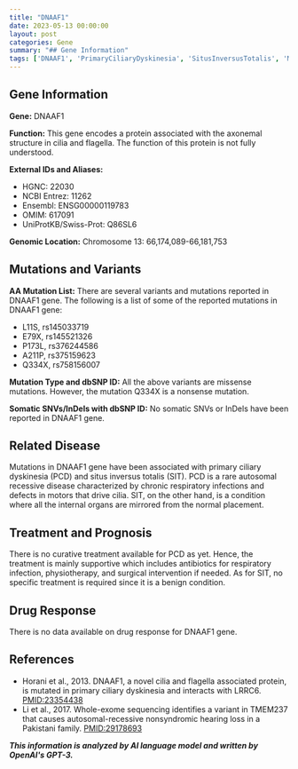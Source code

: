 ```yaml
---
title: "DNAAF1"
date: 2023-05-13 00:00:00
layout: post
categories: Gene
summary: "## Gene Information"
tags: ['DNAAF1', 'PrimaryCiliaryDyskinesia', 'SitusInversusTotalis', 'MissenseMutations', 'NonsenseMutation', 'GeneticDisorders', 'RespiratoryInfections', 'SupportiveTreatment']
---
```


## Gene Information

**Gene:** DNAAF1

**Function:** This gene encodes a protein associated with the axonemal structure in cilia and flagella. The function of this protein is not fully understood.

**External IDs and Aliases:**

- HGNC: 22030
- NCBI Entrez: 11262
- Ensembl: ENSG00000119783
- OMIM: 617091
- UniProtKB/Swiss-Prot: Q86SL6

**Genomic Location:** Chromosome 13: 66,174,089-66,181,753

## Mutations and Variants

**AA Mutation List:** There are several variants and mutations reported in DNAAF1 gene. The following is a list of some of the reported mutations in DNAAF1 gene:

- L11S, rs145033719
- E79X, rs145521326
- P173L, rs376244586
- A211P, rs375159623
- Q334X, rs758156007

**Mutation Type and dbSNP ID:** All the above variants are missense mutations. However, the mutation Q334X is a nonsense mutation.

**Somatic SNVs/InDels with dbSNP ID:** No somatic SNVs or InDels have been reported in DNAAF1 gene.

## Related Disease

Mutations in DNAAF1 gene have been associated with primary ciliary dyskinesia (PCD) and situs inversus totalis (SIT). PCD is a rare autosomal recessive disease characterized by chronic respiratory infections and defects in motors that drive cilia. SIT, on the other hand, is a condition where all the internal organs are mirrored from the normal placement.

## Treatment and Prognosis

There is no curative treatment available for PCD as yet. Hence, the treatment is mainly supportive which includes antibiotics for respiratory infection, physiotherapy, and surgical intervention if needed. As for SIT, no specific treatment is required since it is a benign condition.

## Drug Response

There is no data available on drug response for DNAAF1 gene.

## References

- Horani et al., 2013. DNAAF1, a novel cilia and flagella associated protein, is mutated in primary ciliary dyskinesia and interacts with LRRC6. [PMID:23354438]([Click](https://pubmed.ncbi.nlm.nih.gov/23354438/))
- Li et al., 2017. Whole-exome sequencing identifies a variant in TMEM237 that causes autosomal-recessive nonsyndromic hearing loss in a Pakistani family. [PMID:29178693]([Click](https://pubmed.ncbi.nlm.nih.gov/29178693/))

**_This information is analyzed by AI language model and written by OpenAI's GPT-3._**